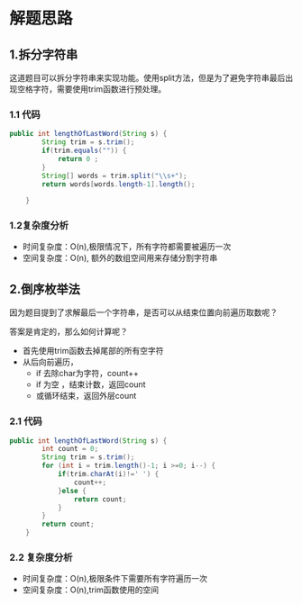 # 解题思路

## 1.拆分字符串

这道题目可以拆分字符串来实现功能。使用split方法，但是为了避免字符串最后出现空格字符，需要使用trim函数进行预处理。

### 1.1 代码

```java
public int lengthOfLastWord(String s) {
		String trim = s.trim();
		if(trim.equals("")) {
			return 0 ;
		}
		String[] words = trim.split("\\s+");
		return words[words.length-1].length();
		
    }
```

### 1.2复杂度分析

* 时间复杂度：O(n),极限情况下，所有字符都需要被遍历一次
* 空间复杂度：O(n), 额外的数组空间用来存储分割字符串

## 2.倒序枚举法

因为题目提到了求解最后一个字符串，是否可以从结束位置向前遍历取数呢？

答案是肯定的，那么如何计算呢？

* 首先使用trim函数去掉尾部的所有空字符
* 从后向前遍历，
  * if 去除char为字符，count++
  * if 为空 ，结束计数，返回count
  * 或循环结束，返回外层count

### 2.1 代码

```java
public int lengthOfLastWord(String s) {
		int count = 0;
		String trim = s.trim();
		for (int i = trim.length()-1; i >=0; i--) {
			if(trim.charAt(i)!=' ') {
				count++;
			}else {
				return count;
			}
		}
		return count;
	}
```

### 2.2 复杂度分析

* 时间复杂度：O(n),极限条件下需要所有字符遍历一次
* 空间复杂度：O(n),trim函数使用的空间